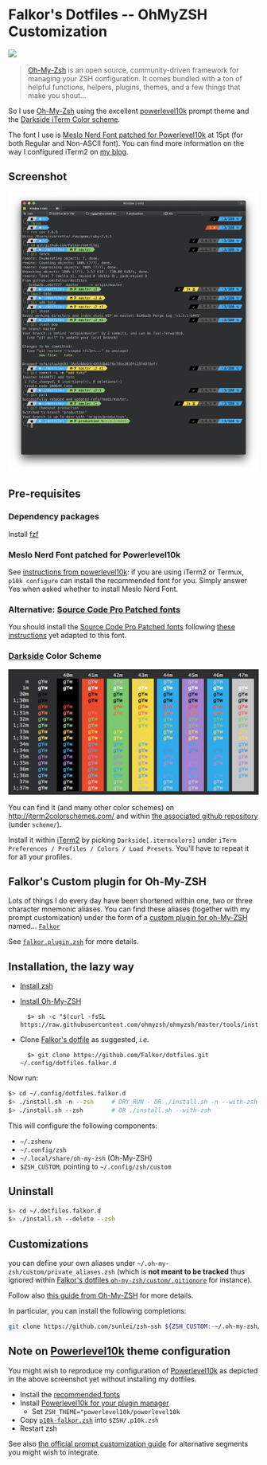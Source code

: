 # Falkor's Dotfiles -- OhMyZSH Customization

![](http://ohmyz.sh/img/OMZLogo_BnW.png)

> [Oh-My-Zsh](http://ohmyz.sh) is an open source, community-driven framework for managing your ZSH configuration. It comes bundled with a ton of helpful functions, helpers, plugins, themes, and a few things that make you shout...

So I use [Oh-My-Zsh](http://ohmyz.sh) using the excellent [powerlevel10k](https://github.com/romkatv/powerlevel10k) prompt theme and the [Darkside iTerm Color scheme](https://github.com/mbadolato/iTerm2-Color-Schemes/blob/master/schemes/Darkside.itermcolors).

The font I use is [Meslo Nerd Font patched for Powerlevel10k](https://github.com/romkatv/powerlevel10k#meslo-nerd-font-patched-for-powerlevel10k) at 15pt (for both Regular and Non-ASCII font).
You can find more information on  the way I configured iTerm2 on [my blog](https://varrette.gforge.uni.lu/blog/2017/01/17/configuring-mac-os-on-your-brand-new-laptop/#iterm2-configuration).

## Screenshot

![](https://raw.githubusercontent.com/Falkor/dotfiles/master/screenshots/screenshot_falkor_iterm.png)

## Pre-requisites

### Dependency packages

Install [fzf](https://github.com/junegunn/fzf)

### Meslo Nerd Font patched for Powerlevel10k

See [instructions from powerlevel10k](https://github.com/romkatv/powerlevel10k#meslo-nerd-font-patched-for-powerlevel10k): if you are using iTerm2 or Termux, `p10k configure` can install the recommended font for you. Simply answer Yes when asked whether to install Meslo Nerd Font.

### Alternative: [Source Code Pro Patched fonts](https://github.com/Falkor/dotfiles/blob/master/fonts/SourceCodePro%2BPowerline%2BAwesome%2BRegular.ttf)

You should install the [Source Code Pro Patched fonts](https://github.com/Falkor/dotfiles/raw/master/fonts/SourceCodePro%2BPowerline%2BAwesome%2BRegular.ttf) following [these instructions](https://github.com/bhilburn/powerlevel9k/wiki/Install-Instructions#step-2-install-powerline-fonts) yet adapted to this font.

### [Darkside](https://github.com/mbadolato/iTerm2-Color-Schemes/blob/master/schemes/Darkside.itermcolors) Color Scheme

![](https://github.com/mbadolato/iTerm2-Color-Schemes/raw/master/screenshots/darkside.png)

You can find it (and many other color schemes) on <http://iterm2colorschemes.com/> and within [the associated  github repository](https://github.com/mbadolato/iTerm2-Color-Schemes) (under `scheme/`).

Install it within [iTerm2](https://www.iterm2.com/) by picking `Darkside[.itermcolors]` under `iTerm Preferences / Profiles / Colors / Load Presets`.
You'll have to repeat it for all your profiles.

## Falkor's Custom plugin for Oh-My-ZSH

Lots of things I do every day have been shortened within one, two or three character mnemonic aliases.
You can find these aliases (together with my prompt customization) under the form of a [custom plugin for oh-My-ZSH](https://github.com/robbyrussell/oh-my-zsh/wiki/Customization) named... [`Falkor`](custom/plugins/falkor/falkor.plugin.zsh)

See [`falkor.plugin.zsh`](custom/plugins/falkor/falkor.plugin.zsh) for more details.

## Installation, the lazy way

* [Install zsh](https://github.com/ohmyzsh/ohmyzsh/wiki/Installing-ZSH)
* [Install Oh-My-ZSH](http://ohmyz.sh/)

        $> sh -c "$(curl -fsSL https://raw.githubusercontent.com/ohmyzsh/ohmyzsh/master/tools/install.sh)"

* Clone [Falkor's dotfile](https://github.com/Falkor/dotfile) as suggested, _i.e._

        $> git clone https://github.com/Falkor/dotfiles.git ~/.config/dotfiles.falkor.d

Now run:

``` bash
$> cd ~/.config/dotfiles.falkor.d
$> ./install.sh -n --zsh     # DRY_RUN - OR ./install.sh -n --with-zsh
$> ./install.sh --zsh        # OR ./install.sh --with-zsh
```

This will configure the following components:

* `~/.zshenv`
* `~/.config/zsh`
* `~/.local/share/oh-my-zsh` (Oh-My-ZSH)
* `$ZSH_CUSTOM`, pointing to `~/.config/zsh/custom`


## Uninstall

``` bash
$> cd ~/.dotfiles.falkor.d
$> ./install.sh --delete --zsh
```


## Customizations

you can define your own aliases under `~/.oh-my-zsh/custom/private_aliases.zsh` (which is **not meant to be tracked** thus ignored within [Falkor's dotfiles `oh-my-zsh/custom/.gitignore`](.gitignore) for instance).

Follow also [this guide from Oh-My-ZSH](https://github.com/robbyrussell/oh-my-zsh/wiki/Customization) for more details.

In particular, you can install the following completions:

```bash
git clone https://github.com/sunlei/zsh-ssh ${ZSH_CUSTOM:-~/.oh-my-zsh/custom}/plugins/zsh-ssh
```


## Note on [Powerlevel10k](https://github.com/romkatv/powerlevel10k) theme configuration

You might wish to reproduce my configuration of [Powerlevel10k](https://github.com/romkatv/powerlevel10k) as depicted in the above screenshot yet without installing my dotfiles.

* Install the [recommended fonts](https://github.com/romkatv/powerlevel10k#meslo-nerd-font-patched-for-powerlevel10k)
* Install [Powerlevel10k for your plugin manager](https://github.com/romkatv/powerlevel10k#get-started)
    - Set `ZSH_THEME="powerlevel10k/powerlevel10k`
* Copy [`p10k-falkor.zsh`](.p10k.zsh) into `$ZSH/.p10k.zsh`
* Restart zsh

See also [the official prompt customization guide](https://github.com/bhilburn/powerlevel9k#prompt-customization) for alternative segments you might wish to integrate.




